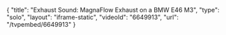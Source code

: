 {
    "title": "Exhaust Sound: MagnaFlow Exhaust on a BMW E46 M3",
    "type": "solo",
    "layout": "iframe-static",
    "videoId": "6649913",
    "url": "\/tvpembed\/6649913"
}
